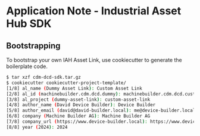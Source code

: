# Application Note - Industrial Asset Hub SDK

## Bootstrapping

To bootstrap your own IAH Asset Link, use cookiecutter to generate the boilerplate code.

```bash
$ tar xzf cdm-dcd-sdk.tar.gz
$ cookiecutter cookiecutter-project-template/
[1/8] al_name (Dummy Asset Link): Custom Asset Link
[2/8] al_id (machinebuilder.cdm.dcd.dummy): machinebuilder.cdm.dcd.custom
[3/8] al_project (dummy-asset-link): custom-asset-link
[4/8] author_name (David Device Builder): Device Builder
[5/8] author_email (david@david-builder.local): me@device-builder.local
[6/8] company (Machine Builder AG): Machine Builder AG
[7/8] company_url (https://www.device-builder.local): https://www.device-builder.local
[8/8] year (2024): 2024
```
